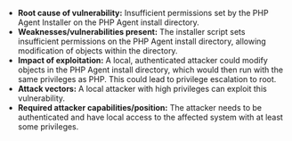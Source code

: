 - **Root cause of vulnerability:** Insufficient permissions set by the PHP Agent Installer on the PHP Agent install directory.
- **Weaknesses/vulnerabilities present:** The installer script sets insufficient permissions on the PHP Agent install directory, allowing modification of objects within the directory.
- **Impact of exploitation:** A local, authenticated attacker could modify objects in the PHP Agent install directory, which would then run with the same privileges as PHP. This could lead to privilege escalation to root.
- **Attack vectors:** A local attacker with high privileges can exploit this vulnerability.
- **Required attacker capabilities/position:** The attacker needs to be authenticated and have local access to the affected system with at least some privileges.